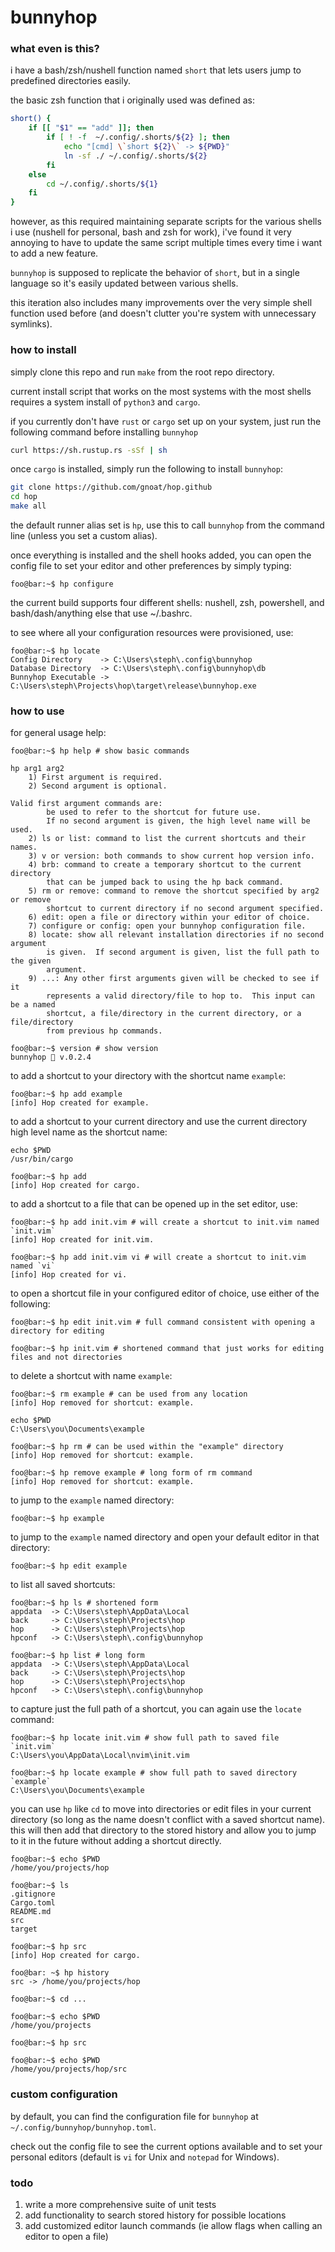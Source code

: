# bunnyhop

### what even is this?
i have a bash/zsh/nushell function named `short` that lets users jump to predefined directories easily.

the basic zsh function that i originally used was defined as:

```bash
short() {
    if [[ "$1" == "add" ]]; then
        if [ ! -f  ~/.config/.shorts/${2} ]; then
            echo "[cmd] \`short ${2}\` -> ${PWD}"
            ln -sf ./ ~/.config/.shorts/${2}
        fi
    else
        cd ~/.config/.shorts/${1}
    fi
}
```
however, as this required maintaining separate scripts for the various shells i use (nushell for personal, bash and zsh for work), i've found it very annoying to have to update the same script multiple times every time i want to add a new feature.

`bunnyhop` is supposed to replicate the behavior of `short`, but in a single language so it's easily updated between various shells.

this iteration also includes many improvements over the very simple shell function used before (and doesn't clutter you're system with unnecessary symlinks).

### how to install
simply clone this repo and run `make` from the root repo directory.

current install script that works on the most systems with the most shells requires a system install of `python3` and `cargo`.

if you currently don't have `rust` or `cargo` set up on your system, just run the following command before installing `bunnyhop`
```bash
curl https://sh.rustup.rs -sSf | sh
```
once `cargo` is installed, simply run the following to install `bunnyhop`:
```bash
git clone https://github.com/gnoat/hop.github
cd hop
make all
```
the default runner alias set is `hp`, use this to call `bunnyhop` from the command line (unless you set a custom alias).

once everything is installed and the shell hooks added, you can open the config file to set your editor and other preferences by simply typing:
```console
foo@bar:~$ hp configure
```
the current build supports four different shells: nushell, zsh, powershell, and bash/dash/anything else that use ~/.bashrc.

to see where all your configuration resources were provisioned, use:
```console
foo@bar:~$ hp locate
Config Directory    -> C:\Users\steph\.config\bunnyhop
Database Directory  -> C:\Users\steph\.config\bunnyhop\db
Bunnyhop Executable -> C:\Users\steph\Projects\hop\target\release\bunnyhop.exe
```

### how to use
for general usage help:
```console
foo@bar:~$ hp help # show basic commands

hp arg1 arg2
    1) First argument is required.
    2) Second argument is optional.

Valid first argument commands are:
        be used to refer to the shortcut for future use.
        If no second argument is given, the high level name will be used.
    2) ls or list: command to list the current shortcuts and their names.
    3) v or version: both commands to show current hop version info.
    4) brb: command to create a temporary shortcut to the current directory
        that can be jumped back to using the hp back command.
    5) rm or remove: command to remove the shortcut specified by arg2 or remove
        shortcut to current directory if no second argument specified.
    6) edit: open a file or directory within your editor of choice.
    7) configure or config: open your bunnyhop configuration file.
    8) locate: show all relevant installation directories if no second argument
        is given.  If second argument is given, list the full path to the given
        argument.
    9) ...: Any other first arguments given will be checked to see if it
        represents a valid directory/file to hop to.  This input can be a named
        shortcut, a file/directory in the current directory, or a file/directory
        from previous hp commands.

foo@bar:~$ version # show version
bunnyhop 🐇 v.0.2.4
```
to add a shortcut to your directory with the shortcut name `example`:
```console
foo@bar:~$ hp add example
[info] Hop created for example.
```
to add a shortcut to your current directory and use the current directory high level name as the shortcut name:
```console
echo $PWD
/usr/bin/cargo

foo@bar:~$ hp add
[info] Hop created for cargo.
```
to add a shortcut to a file that can be opened up in the set editor, use:
```console
foo@bar:~$ hp add init.vim # will create a shortcut to init.vim named `init.vim`
[info] Hop created for init.vim.

foo@bar:~$ hp add init.vim vi # will create a shortcut to init.vim named `vi`
[info] Hop created for vi.
```
to open a shortcut file in your configured editor of choice, use either of the following:
```console
foo@bar:~$ hp edit init.vim # full command consistent with opening a directory for editing

foo@bar:~$ hp init.vim # shortened command that just works for editing files and not directories
```
to delete a shortcut with name `example`:
```console
foo@bar:~$ rm example # can be used from any location
[info] Hop removed for shortcut: example.

echo $PWD
C:\Users\you\Documents\example

foo@bar:~$ hp rm # can be used within the "example" directory
[info] Hop removed for shortcut: example.

foo@bar:~$ hp remove example # long form of rm command
[info] Hop removed for shortcut: example.
```
to jump to the `example` named directory:
```console
foo@bar:~$ hp example
```
to jump to the `example` named directory and open your default editor in that directory:
```console
foo@bar:~$ hp edit example
```
to list all saved shortcuts:
```console
foo@bar:~$ hp ls # shortened form
appdata  -> C:\Users\steph\AppData\Local
back     -> C:\Users\steph\Projects\hop
hop      -> C:\Users\steph\Projects\hop
hpconf   -> C:\Users\steph\.config\bunnyhop

foo@bar:~$ hp list # long form
appdata  -> C:\Users\steph\AppData\Local
back     -> C:\Users\steph\Projects\hop
hop      -> C:\Users\steph\Projects\hop
hpconf   -> C:\Users\steph\.config\bunnyhop
```
to capture just the full path of a shortcut, you can again use the `locate` command:
```console
foo@bar:~$ hp locate init.vim # show full path to saved file `init.vim`
C:\Users\you\AppData\Local\nvim\init.vim

foo@bar:~$ hp locate example # show full path to saved directory `example`
C:\Users\you\Documents\example
```
you can use `hp` like `cd` to move into directories or edit files in your current directory (so long as the name doesn't conflict with a saved shortcut name).
this will then add that directory to the stored history and allow you to jump to it in the future without adding a shortcut directly.
```console
foo@bar:~$ echo $PWD
/home/you/projects/hop

foo@bar:~$ ls
.gitignore
Cargo.toml
README.md
src
target

foo@bar:~$ hp src
[info] Hop created for cargo.

foo@bar: ~$ hp history
src -> /home/you/projects/hop

foo@bar:~$ cd ...

foo@bar:~$ echo $PWD
/home/you/projects

foo@bar:~$ hp src

foo@bar:~$ echo $PWD
/home/you/projects/hop/src
```

### custom configuration
by default, you can find the configuration file for `bunnyhop` at `~/.config/bunnyhop/bunnyhop.toml`.

check out the config file to see the current options available and to set your personal editors (default is `vi` for Unix and `notepad` for Windows).

### todo
1) write a more comprehensive suite of unit tests
2) add functionality to search stored history for possible locations
3) add customized editor launch commands (ie allow flags when calling an editor to open a file)
